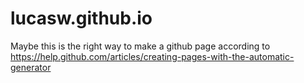lucasw.github.io
================

Maybe this is the right way to make a github page according to https://help.github.com/articles/creating-pages-with-the-automatic-generator
